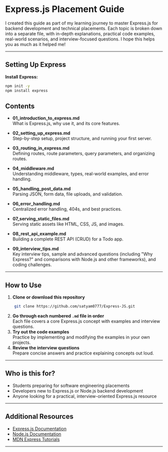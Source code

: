 # Express.js Placement Guide
  
I created this guide as part of my learning journey to master Express.js for backend development and technical placements. Each topic is broken down into a separate file, with in-depth explanations, practical code examples, real-world scenarios, and interview-focused questions. I hope this helps you as much as it helped me!

---

##  Setting Up Express

**Install Express:**
```bash
npm init -y
npm install express
```

##  Contents

- **01_introduction_to_express.md**  
  What is Express.js, why use it, and its core features.

- **02_setting_up_express.md**  
  Step-by-step setup, project structure, and running your first server.

- **03_routing_in_express.md**  
  Defining routes, route parameters, query parameters, and organizing routes.

- **04_middleware.md**  
  Understanding middleware, types, real-world examples, and error handling.

- **05_handling_post_data.md**  
  Parsing JSON, form data, file uploads, and validation.

- **06_error_handling.md**  
  Centralized error handling, 404s, and best practices.

- **07_serving_static_files.md**  
  Serving static assets like HTML, CSS, JS, and images.

- **08_rest_api_example.md**  
  Building a complete REST API (CRUD) for a Todo app.

- **09_interview_tips.md**  
  Key interview tips, sample and advanced questions (including "Why Express?" and comparisons with Node.js and other frameworks), and coding challenges.

---

## How to Use

1. **Clone or download this repository**
```bash
    git clone https://github.com/satyam0777/Express-JS.git
```
2. **Go through each numbered `.md` file in order**  
   Each file covers a core Express.js concept with examples and interview questions.
3. **Try out the code examples**  
   Practice by implementing and modifying the examples in your own projects.
4. **Review the interview questions**  
   Prepare concise answers and practice explaining concepts out loud.

---

##  Who is this for?

- Students preparing for software engineering placements
- Developers new to Express.js or Node.js backend development
- Anyone looking for a practical, interview-oriented Express.js resource

---

##  Additional Resources

- [Express.js Documentation](https://expressjs.com/)
- [Node.js Documentation](https://nodejs.org/en/docs/)
- [MDN Express Tutorials](https://developer.mozilla.org/en-US/docs/Learn/Server-side/Express_Nodejs)

---
